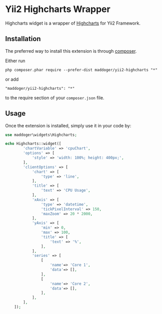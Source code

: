Yii2 Highcharts Wrapper
=======================

Highcharts widget is a wrapper of [Highcharts](http://www.highcharts.com/) for Yii2 Framework.

Installation
------------

The preferred way to install this extension is through [composer](http://getcomposer.org/download/).

Either run

```
php composer.phar require --prefer-dist maddoger/yii2-highcharts "*"
```

or add

```
"maddoger/yii2-highcharts": "*"
```

to the require section of your `composer.json` file.

Usage
-----

Once the extension is installed, simply use it in your code by:

```php
use maddoger\widgets\Highcharts;

echo Highcharts::widget([
        'chartVariable' => 'cpuChart',
        'options' => [
            'style' => 'width: 100%; height: 400px;',
        ],
        'clientOptions' => [
            'chart' => [
                'type' => 'line',
            ],
            'title' => [
                'text' => 'CPU Usage',
            ],
            'xAxis' => [
                'type' => 'datetime',
                'tickPixelInterval' => 150,
                'maxZoom' => 20 * 2000,
            ],
            'yAxis' => [
                'min' => 0,
                'max' => 100,
                'title' => [
                    'text' => '%',
                ],
            ],
            'series' => [
                [
                    'name'=> 'Core 1',
                    'data'=> [],
                ],
                [
                    'name'=> 'Core 2',
                    'data'=> [],
                ],
            ],
        ],
    ]);
```


